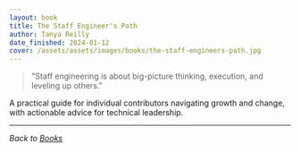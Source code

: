 ```yaml
---
layout: book
title: The Staff Engineer's Path
author: Tanya Reilly
date_finished: 2024-01-12
cover: /assets/assets/images/books/the-staff-engineers-path.jpg
---
```


> "Staff engineering is about big-picture thinking, execution, and leveling up others."

A practical guide for individual contributors navigating growth and change, with actionable advice for technical leadership.

---

*Back to [Books](/books)* 